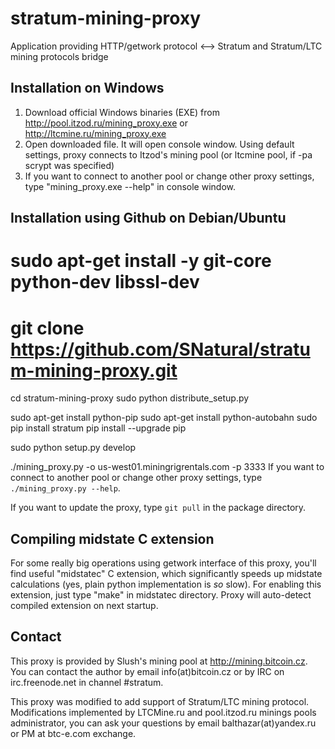 stratum-mining-proxy
====================

Application providing HTTP/getwork protocol <--> Stratum and Stratum/LTC mining protocols bridge

Installation on Windows
-----------------------

1. Download official Windows binaries (EXE) from http://pool.itzod.ru/mining_proxy.exe or http://ltcmine.ru/mining_proxy.exe
2. Open downloaded file. It will open console window. Using default settings, proxy connects to Itzod's mining pool (or ltcmine pool, if -pa scrypt was specified)
3. If you want to connect to another pool or change other proxy settings, type "mining_proxy.exe --help" in console window.

Installation using Github on Debian/Ubuntu
-------------------------

# sudo apt-get install -y git-core python-dev libssl-dev
# git clone https://github.com/SNatural/stratum-mining-proxy.git
cd stratum-mining-proxy
sudo python distribute_setup.py

sudo apt-get install python-pip
sudo apt-get install python-autobahn
sudo pip install stratum
pip install --upgrade pip

sudo python setup.py develop




./mining_proxy.py -o us-west01.miningrigrentals.com -p 3333
If you want to connect to another pool or change other proxy settings, type ```./mining_proxy.py --help```.

If you want to update the proxy, type ```git pull``` in the package directory.

Compiling midstate C extension
------------------------------
For some really big operations using getwork interface of this proxy, you'll find
useful "midstatec" C extension, which significantly speeds up midstate calculations
(yes, plain python implementation is *so* slow). For enabling this extension,
just type "make" in midstatec directory. Proxy will auto-detect compiled extension
on next startup.

Contact
-------

This proxy is provided by Slush's mining pool at http://mining.bitcoin.cz. You can contact the author
by email info(at)bitcoin.cz or by IRC on irc.freenode.net in channel #stratum.

This proxy was modified to add support of Stratum/LTC mining protocol. Modifications implemented by LTCMine.ru and pool.itzod.ru minings pools administrator, you can ask your 
questions by email balthazar(at)yandex.ru or PM at btc-e.com exchange.
